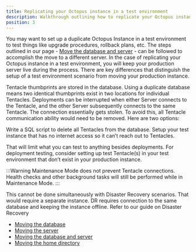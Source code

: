 ```yaml
---
title: Replicating your Octopus instance in a test environment
description: Walkthrough outlining how to replicate your Octopus instance.
position: 3
---
```

You may want to set up a duplicate Octopus Instance in a test environment to test things like upgrade procedures, rollback plans, etc. The steps outlined in our page - [Move the database and server]() - can be followed to accomplish the move to a different server. In the case of replicating your Octopus instance in a test environment, you will keep your production server live during the process. There are key differences that distinguish the setup of a test environment scenario from moving your production instance.

Tentacle thumbprints are stored in the database. Using a duplicate database means two identical thumbprints exist in two locations for individual Tentacles. Deployments can be interrupted when either Server connects to the Tentacle, and the other Server subsequently connects to the same Tentacle. The connection essentially gets stolen. To avoid this, all Tentacle communication ability would need to be removed. Here are two options:

Write a SQL script to delete all Tentacles from the database.
Setup your test instance that has no internet access so it can’t reach out to Tentacles.

That will limit what you can test to anything besides deployments. For deployment testing, consider setting up test Tentacle(s) in your test environment that don’t exist in your production instance.

:::Warning
Maintenance Mode does not prevent Tentacle connections. Health checks and other background tasks will still be performed while in Maintenance Mode.
:::

This cannot be done simultaneously with Disaster Recovery scenarios. That would require a separate instance. DR requires connection to the same database and keeping the instance offline. Refer to our guide on Disaster Recovery <link when available>

- [Moving the database](/docs/move-the-database.md)
- [Moving the server](/docs/move-the-server.md)
- [Moving the database and server](/docs/move-the-database-and-server.md)
- [Moving the home directory](/docs/getting-started.md)
